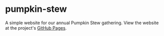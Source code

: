 pumpkin-stew
============
A simple website for our annual Pumpkin Stew gathering. View the website at the project's [GitHub Pages](http://amajor.github.io/pumpkin-stew).
